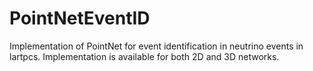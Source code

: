 # PointNetEventID

Implementation of PointNet for event identification in neutrino events in lartpcs.  Implementation is available for both 2D and 3D networks.